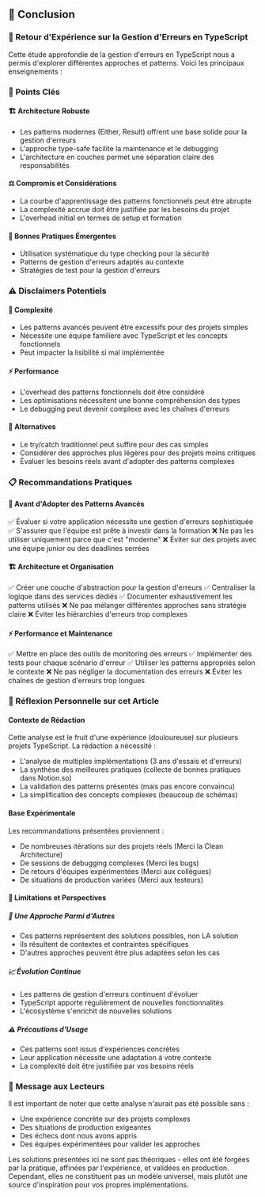 ## 🎯 Conclusion
### 📝 Retour d'Expérience sur la Gestion d'Erreurs en TypeScript

Cette étude approfondie de la gestion d'erreurs en TypeScript nous a permis d'explorer différentes approches et patterns. Voici les principaux enseignements :

### 🔑 Points Clés

#### 🏗️ Architecture Robuste
- Les patterns modernes (Either, Result) offrent une base solide pour la gestion d'erreurs
- L'approche type-safe facilite la maintenance et le debugging
- L'architecture en couches permet une séparation claire des responsabilités

#### ⚖️ Compromis et Considérations
- La courbe d'apprentissage des patterns fonctionnels peut être abrupte
- La complexité accrue doit être justifiée par les besoins du projet
- L'overhead initial en termes de setup et formation

#### 🌟 Bonnes Pratiques Émergentes
- Utilisation systématique du type checking pour la sécurité
- Patterns de gestion d'erreurs adaptés au contexte
- Stratégies de test pour la gestion d'erreurs

### ⚠️ Disclaimers Potentiels

#### 🔄 Complexité
- Les patterns avancés peuvent être excessifs pour des projets simples
- Nécessite une équipe familière avec TypeScript et les concepts fonctionnels
- Peut impacter la lisibilité si mal implémentée

#### ⚡ Performance
- L'overhead des patterns fonctionnels doit être considéré
- Les optimisations nécessitent une bonne compréhension des types
- Le debugging peut devenir complexe avec les chaînes d'erreurs

#### 🔄 Alternatives
- Le try/catch traditionnel peut suffire pour des cas simples
- Considérer des approches plus légères pour des projets moins critiques
- Évaluer les besoins réels avant d'adopter des patterns complexes

### 📋 Recommandations Pratiques

#### 🎯 Avant d'Adopter des Patterns Avancés
✅ Évaluer si votre application nécessite une gestion d'erreurs sophistiquée
✅ S'assurer que l'équipe est prête à investir dans la formation
❌ Ne pas les utiliser uniquement parce que c'est "moderne"
❌ Éviter sur des projets avec une équipe junior ou des deadlines serrées

#### 🏗️ Architecture et Organisation
✅ Créer une couche d'abstraction pour la gestion d'erreurs
✅ Centraliser la logique dans des services dédiés
✅ Documenter exhaustivement les patterns utilisés
❌ Ne pas mélanger différentes approches sans stratégie claire
❌ Éviter les hiérarchies d'erreurs trop complexes

#### ⚡ Performance et Maintenance
✅ Mettre en place des outils de monitoring des erreurs
✅ Implémenter des tests pour chaque scénario d'erreur
✅ Utiliser les patterns appropriés selon le contexte
❌ Ne pas négliger la documentation des erreurs
❌ Éviter les chaînes de gestion d'erreurs trop longues

### 💭 Réflexion Personnelle sur cet Article

#### Contexte de Rédaction
Cette analyse est le fruit d'une expérience (douloureuse) sur plusieurs projets TypeScript.
La rédaction a nécessité :
- L'analyse de multiples implémentations (3 ans d'essais et d'erreurs)
- La synthèse des meilleures pratiques (collecte de bonnes pratiques dans Notion.so)
- La validation des patterns présentés (mais pas encore convaincu)
- La simplification des concepts complexes (beaucoup de schémas)

#### Base Expérimentale
Les recommandations présentées proviennent :
- De nombreuses itérations sur des projets réels (Merci la Clean Architecture)
- De sessions de debugging complexes (Merci les bugs)   
- De retours d'équipes expérimentées (Merci aux collègues)
- De situations de production variées (Merci aux testeurs)

#### 🔮 Limitations et Perspectives

##### 🤔 Une Approche Parmi d'Autres
- Ces patterns représentent des solutions possibles, non LA solution
- Ils résultent de contextes et contraintes spécifiques
- D'autres approches peuvent être plus adaptées selon les cas

##### 📈 Évolution Continue
- Les patterns de gestion d'erreurs continuent d'évoluer
- TypeScript apporte régulièrement de nouvelles fonctionnalités
- L'écosystème s'enrichit de nouvelles solutions

##### ⚠️ Précautions d'Usage
- Ces patterns sont issus d'expériences concrètes
- Leur application nécessite une adaptation à votre contexte
- La complexité doit être justifiée par vos besoins réels

### 💌 Message aux Lecteurs

Il est important de noter que cette analyse n'aurait pas été possible sans :
- Une expérience concrète sur des projets complexes
- Des situations de production exigeantes
- Des échecs dont nous avons appris
- Des équipes expérimentées pour valider les approches

Les solutions présentées ici ne sont pas théoriques - elles ont été forgées par la pratique, affinées par l'expérience, et validées en production. Cependant, elles ne constituent pas un modèle universel, mais plutôt une source d'inspiration pour vos propres implémentations. 